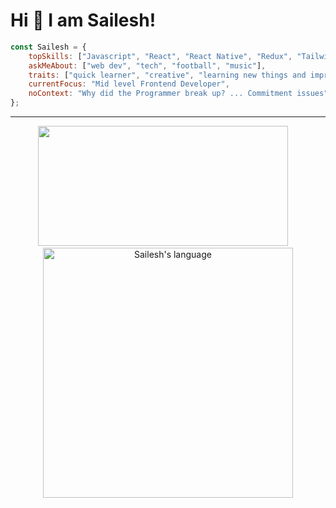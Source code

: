 # Hi 👋 I am Sailesh!

```javascript
const Sailesh = {
    topSkills: ["Javascript", "React", "React Native", "Redux", "Tailwind"],
    askMeAbout: ["web dev", "tech", "football", "music"],
    traits: ["quick learner", "creative", "learning new things and improving myself every day"],
    currentFocus: "Mid level Frontend Developer",
    noContext: "Why did the Programmer break up? ... Commitment issues"
};
```

---
<p align="center">
<!--   <img src="https://github-readme-stats.vercel.app/api?username=SaileshMrzn&show_icons=true&theme=bear" width="400"> -->
  <img src="https://github-readme-streak-stats.herokuapp.com?user=SaileshMrzn&theme=dark&hide_border=false&layout=compact" height="192px" width="400">&nbsp;&nbsp;&nbsp;&nbsp;
  <img src="https://github-readme-stats.vercel.app/api/top-langs?username=SaileshMrzn&langs_count=10&show_icons=true&locale=en&layout=compact&theme=dark" alt="Sailesh's language" width="400"/>
</p>
